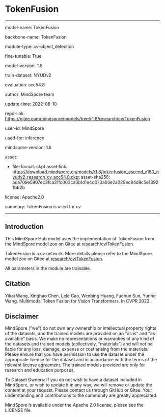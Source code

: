 # TokenFusion

---

model-name: TokenFusion

backbone-name: TokenFusion

module-type: cv-object_detection

fine-tunable: True

model-version: 1.8

train-dataset: NYUDv2

evaluation: acc54.8

author: MindSpore team

update-time: 2022-08-10

repo-link: <https://gitee.com/mindspore/models/tree/r1.8/research/cv/TokenFusion>

user-id: MindSpore

used-for: inference

mindspore-version: 1.8

asset:

-
    file-format: ckpt
    asset-link: <https://download.mindspore.cn/models/r1.8/tokenfusion_ascend_v180_nyudv2_research_cv_acc54.8.ckpt>
    asset-sha256: aca709e5907ec3fca31fc003ca6b1d1e4d073a06e2a029ec84d9c5e13921bb2b

license: Apache2.0

summary: TokenFusion is used for cv

---

## Introduction

This MindSpore Hub model uses the implementation of TokenFusion from the MindSpore model zoo on Gitee at research/cv/TokenFusion.

TokenFusion is a cv network. More details please refer to the MindSpore model zoo on Gitee at [research/cv/TokenFusion](https://gitee.com/mindspore/models/blob/r1.8/research/cv/TokenFusion/README.md).

All parameters in the module are trainable.

## Citation

Yikai Wang, Xinghao Chen, Lele Cao, Wenbing Huang, Fuchun Sun, Yunhe Wang. Multimodal Token Fusion for Vision Transformers. In CVPR 2022.

## Disclaimer

MindSpore ("we") do not own any ownership or intellectual property rights of the datasets, and the trained models are provided on an "as is" and "as available" basis. We make no representations or warranties of any kind of the datasets and trained models (collectively, “materials”) and will not be liable for any loss, damage, expense or cost arising from the materials. Please ensure that you have permission to use the dataset under the appropriate license for the dataset and in accordance with the terms of the relevant license agreement. The trained models provided are only for research and education purposes.

To Dataset Owners: If you do not wish to have a dataset included in MindSpore, or wish to update it in any way, we will remove or update the content at your request. Please contact us through GitHub or Gitee. Your understanding and contributions to the community are greatly appreciated.

MindSpore is available under the Apache 2.0 license, please see the LICENSE file.
